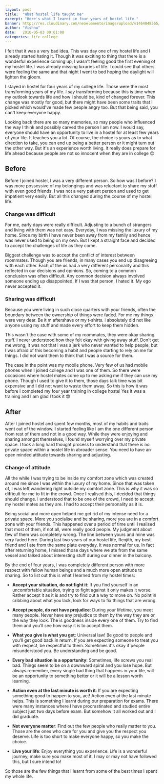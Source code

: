 ```yaml
---
layout: post
title:  "What hostel life taught me"
excerpt: "Here's what I learnt in four years of hostel life."
banner: http://res.cloudinary.com/neoelemento/image/upload/v1464048565/blog/hostel-life-min.jpg
author: "Vishnu"
date:   2016-05-03 00:01:00
categories: life college
---
```

I felt that it was a very bad idea. This was day one of my hostel life and I already started hating it. Though it was exciting to thing that there is a wonderful experience coming up, I wasn't feeling good the first evening of my hostel life. I was already missing luxuries of life. I could see that others were feeling the same and that night I went to bed hoping the daylight will lighten the gloom.

I stayed in hostel for four years of my college life. Those were the most transforming years of my life. I say transforming because this is time when my outlook towards life and how I should be, kind of changed forever. This change was mostly for good, but there might have been some traits that I picked which would've made few people angry too. But that being said, you can't keep everyone happy.

Looking back there are so many memories, so may people who influenced the way I think and possibly carved the person I am now. I would say, everyone should have an opportunity to live in a hostel for at least few years of your life. It teaches you a lot. Of course, the choice is yours as to what direction to take, you can end up being a better person or it might turn out the other way. But it's an experience worth living. It really does prepare for life ahead because people are not so innocent when they are in college :wink:

## Before
Before I joined hostel, I was a very different person. So how was I before? I was more possessive of my belongings and was reluctant to share my stuff with even good friends. I was not a very patient person and used to get impatient very easily. But all this changed during the course of my hostel life.

### Change was difficult
For me, early days were really difficult. Adjusting to a bunch of strangers and living with them was not easy. Everyday, I was missing the luxury of my home. Since my birth I have never been away from my family and hence was never used to being on my own. But I kept a straight face and decided to accept the challenges of life as they come.

Biggest challenge was to accept the conflict of interest between roommates. Though you are friends, in many cases you end up disagreeing with each other. Each of the us had a very different personality and this reflected in our decisions and opinions. So, coming to a common conclusion was often difficult. Any common decision always involved someone ending up disappointed. If I was that person, I hated it. My ego never accepted it.

### Sharing was difficult
Because you were living in such close quarters with your friends, often the boundary between the ownership of things were faded. For me my things were very dear. Be it m aftershave or my t-shirts. I absolutely did not like anyone using my stuff and made every effort to keep them hidden.

This wasn't the case with some of my roommates, they were okay sharing stuff. I never understood how they felt okay with giving away stuff. Don't get me wrong, it was not that I was a jerk who never wanted to help people, but I was afraid of this becoming a habit and people starting to rely on me for things. I did not want them to think that I was a source for them. 

The case in the point was my mobile phone. Very few of us had mobile phones when I joined college and I was one of them. So there were occasions where hostel mates come up to me asking me if they can use my phone. Though I used to give it to them, those days talk time was bit expensive and I did not want to waste them away. So this is how it was before I completed my four year training in college hostel Yes it was a training and I am glad I took it :sunglasses:

## After
After I joined hostel and spent  few months, most of my habits and traits went out of the window. I started feeling like I am the one different person from rest of them and not in a good way. While they were enjoying and sharing amongst themselves, I found myself worrying over my private space. I took a long hard thought process to understand that there is no private space within a hostel life in abroader sense. You need to have an open minded attitude towards sharing and adjusting.

### Change of attitude
All the while I was trying to be inside my comfort zone which was created around me since I was within the luxury of my home. Since that was taken of, I was left wandering right outside my comfort zone. This is why it was so difficult for me to fit in the crowd. Once I realised this, I decided that things should change. I understood that to be one of the crowd, I need to accept my hostel mates as they are. I had to accept their personality as it is.

Being social and more open helped me get rid of my intense need for a private space. More you socialise and be sharing, more you are in a comfort zone with your friends. This happened over a period of time until I realised that most of them, if not all, were really good people. My judgment about few of them was completely wrong. The line between yours and mine was very faded here. During last two years of our hostel life, Renjith, my best friend and I ate from the same plate everyday. It was normal for us. In fact after returning home, I missed those days where we ate from the same vessel and talked about interesting stuff during our dinner in the balcony.

By the end of four years, I was completely different person with more respect with fellow human beings and a much more open attitude to sharing. So to list out this is what I learned from my hostel times:

- **Accept your situation, do not fight it**: If you find yourself in an uncomfortable situation, trying to fight against it only makes it worse. Rather accept it as it is and try to find out a way to move on. No point in cribbing about what you lack, look for ways to fix things that are wrong.

- **Accept people, do not have prejudice**: During your lifetime, you meet many people. Never have any prejudice to them by the way they are or the way they look. The is goodness inside every one of them. Try to find them and you'll see how easy it is to accept them.

- **What you give is what you get**: Universal law! Be good to people and you'll get good back in return. If you are expecting someone to treat you with respect, be respectful to them. Sometimes it's okay if people misunderstood you. Be understanding and be good.

- **Every bad situation is a opportunity**: Sometimes, life screws you real bad. Things seem to be on a downward spiral and you lose hope. But always remember, every single bad thing that happens in your life, will be an opportunity to something better or it will be a lesson worth learning.

- **Action even at the last minute is worth it**: If you are expecting something good to happen to you, act! Action even at the last minute helps. This is something I learnt during our preparation for exams. There were many instances where I have procrastinated and studied entire subject just two days before exam. But somehow it all worked out and I did graduate.

- **Not everyone matter**: Find out the few people who really matter to you. Those are the ones who care for you and give you the respect you deserve. Life is too short to make everyone happy, so you make the choice.

- **Live your life**: Enjoy everything you experience. Life is a wonderful journey, make sure you make most of it. I may or may not have followed this, but I sure intend to!

So those are the few things that I learnt from some of the best times I spent my whole life.